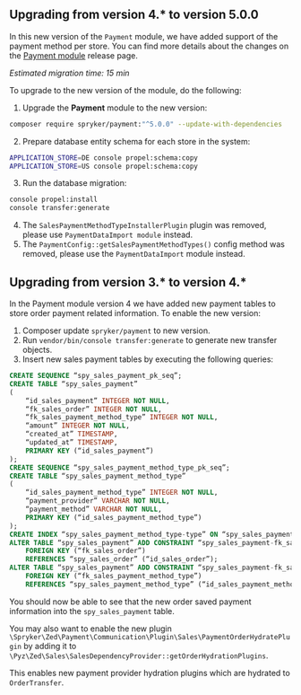 
## Upgrading from version 4.* to version 5.0.0

In this new version of the `Payment` module, we have added support of the payment method per store. You can find more details about the changes on the [Payment module](https://github.com/spryker/payment/releases) release page.

*Estimated migration time: 15 min*

To upgrade to the new version of the module, do the following:

1. Upgrade the **Payment** module to the new version:

```bash
composer require spryker/payment:"^5.0.0" --update-with-dependencies
```

2. Prepare database entity schema for each store in the system:

```bash
APPLICATION_STORE=DE console propel:schema:copy
APPLICATION_STORE=US console propel:schema:copy
```

3. Run the database migration:

```bash
console propel:install
console transfer:generate
```

4. The `SalesPaymentMethodTypeInstallerPlugin` plugin was removed, please use `PaymentDataImport module` instead. <!-- add Payments feature integration guide link here. -->
5. The `PaymentConfig::getSalesPaymentMethodTypes()` config method was removed, please use the `PaymentDataImport` module instead. <!-- add Payments feature integration guide link here. -->


## Upgrading from version 3.* to version 4.*

In the Payment module version 4 we have added new payment tables to store order payment related information.
To enable the new version:

1. Composer update `spryker/payment` to new version.
2. Run `vendor/bin/console transfer:generate` to generate new transfer objects.
3. Insert new sales payment tables by executing the following queries:

```sql
CREATE SEQUENCE “spy_sales_payment_pk_seq”;
CREATE TABLE “spy_sales_payment”
(
    “id_sales_payment” INTEGER NOT NULL,
    “fk_sales_order” INTEGER NOT NULL,
    “fk_sales_payment_method_type” INTEGER NOT NULL,
    “amount” INTEGER NOT NULL,
    “created_at” TIMESTAMP,
    “updated_at” TIMESTAMP,
    PRIMARY KEY (“id_sales_payment”)
);
CREATE SEQUENCE “spy_sales_payment_method_type_pk_seq”;
CREATE TABLE “spy_sales_payment_method_type”
(
    “id_sales_payment_method_type” INTEGER NOT NULL,
    “payment_provider” VARCHAR NOT NULL,
    “payment_method” VARCHAR NOT NULL,
    PRIMARY KEY (“id_sales_payment_method_type”)
);
CREATE INDEX “spy_sales_payment_method_type-type” ON “spy_sales_payment_method_type” (“payment_provider”,“payment_method”);
ALTER TABLE “spy_sales_payment” ADD CONSTRAINT “spy_sales_payment-fk_sales_order”
    FOREIGN KEY (“fk_sales_order”)
    REFERENCES “spy_sales_order” (“id_sales_order”);
ALTER TABLE “spy_sales_payment” ADD CONSTRAINT “spy_sales_payment-fk_sales_payment_method_type”
    FOREIGN KEY (“fk_sales_payment_method_type”)
    REFERENCES “spy_sales_payment_method_type” (“id_sales_payment_method_type”);
```

You should now be able to see that the new order saved payment information into the `spy_sales_payment` table.

You may also want to enable the new plugin `\Spryker\Zed\Payment\Communication\Plugin\Sales\PaymentOrderHydratePlugin` by adding it to `\Pyz\Zed\Sales\SalesDependencyProvider::getOrderHydrationPlugins`.

This enables new payment provider hydration plugins which are hydrated to `OrderTransfer`.

